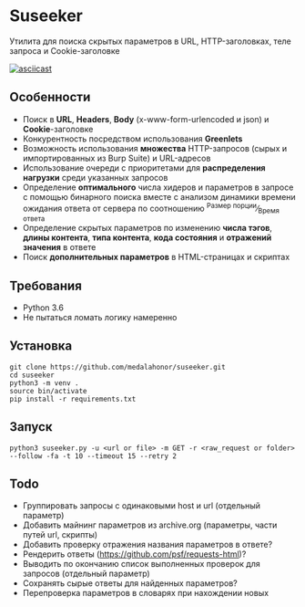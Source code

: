 # Suseeker

Утилита для поиска скрытых параметров в URL, HTTP-заголовках, теле запроса и Cookie-заголовке

[![asciicast](https://asciinema.org/a/imfUtcwE5tQStFJ2umTFrl8l5.svg)](https://asciinema.org/a/imfUtcwE5tQStFJ2umTFrl8l5)

## Особенности
* Поиск в **URL**, **Headers**, **Body** (x-www-form-urlencoded и json) и **Cookie**-заголовке
* Конкурентность посредством использования **Greenlets**
* Возможность использования **множества** HTTP-запросов (сырых и импортированных из Burp Suite) и URL-адресов
* Использование очереди с приоритетами для **распределения нагрузки** среди указанных запросов
* Определение **оптимального** числа хидеров и параметров в запросе
с помощью бинарного поиска вместе с анализом динамики времени ожидания ответа от сервера
  по соотношению 
  <sup>Размер порции</sup>&frasl;<sub>Время ответа</sub>
* Определение скрытых параметров по изменению **числа тэгов**, **длины контента**,
 **типа контента**, **кода состояния** и **отражений значения** в ответе
* Поиск **дополнительных параметров** в HTML-страницах и скриптах 


## Требования
* Python 3.6
* Не пытаться ломать логику намеренно

## Установка
```
git clone https://github.com/medalahonor/suseeker.git
cd suseeker 
python3 -m venv .
source bin/activate
pip install -r requirements.txt
```

## Запуск
``` 
python3 suseeker.py -u <url or file> -m GET -r <raw_request or folder> --follow -fa -t 10 --timeout 15 --retry 2
```

## Todo
* Группировать запросы с одинаковыми host и url (отдельный параметр)
* Добавить майнинг параметров из archive.org (параметры, части путей url, скрипты)
* Добавить проверку отражения названия параметров в ответе?
* Рендерить ответы (https://github.com/psf/requests-html)?
* Выводить по окончанию список выполненных проверок для запросов (отдельный параметр)
* Сохранять сырые ответы для найденных параметров?
* Перепроверка параметров в словарях при нахождении новых
